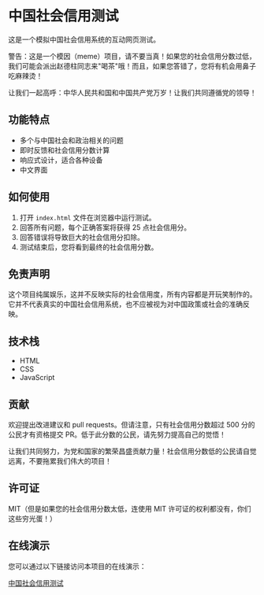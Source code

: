 # 中国社会信用测试

这是一个模拟中国社会信用系统的互动网页测试。

警告：这是一个模因（meme）项目，请不要当真！如果您的社会信用分数过低，我们可能会派出赵德柱同志来"喝茶"哦！而且，如果您答错了，您将有机会用鼻子吃麻辣烫！

让我们一起高呼：中华人民共和国和中国共产党万岁！让我们共同遵循党的领导！

## 功能特点

- 多个与中国社会和政治相关的问题
- 即时反馈和社会信用分数计算
- 响应式设计，适合各种设备
- 中文界面

## 如何使用

1. 打开 `index.html` 文件在浏览器中运行测试。
2. 回答所有问题，每个正确答案将获得 25 点社会信用分。
3. 回答错误将导致巨大的社会信用分扣除。
4. 测试结束后，您将看到最终的社会信用分数。

## 免责声明

这个项目纯属娱乐，这并不反映实际的社会信用度，所有内容都是开玩笑制作的。它并不代表真实的中国社会信用系统，也不应被视为对中国政策或社会的准确反映。

## 技术栈

- HTML
- CSS
- JavaScript

## 贡献

欢迎提出改进建议和 pull requests。但请注意，只有社会信用分数超过 500 分的公民才有资格提交 PR。低于此分数的公民，请先努力提高自己的觉悟！

让我们共同努力，为党和国家的繁荣昌盛贡献力量！社会信用分数低的公民请自觉远离，不要拖累我们伟大的项目！

## 许可证

MIT（但是如果您的社会信用分数太低，连使用 MIT 许可证的权利都没有，你们这些穷光蛋！）

## 在线演示

您可以通过以下链接访问本项目的在线演示：

[中国社会信用测试](https://checkyoursocialcredit.netlify.app/)
